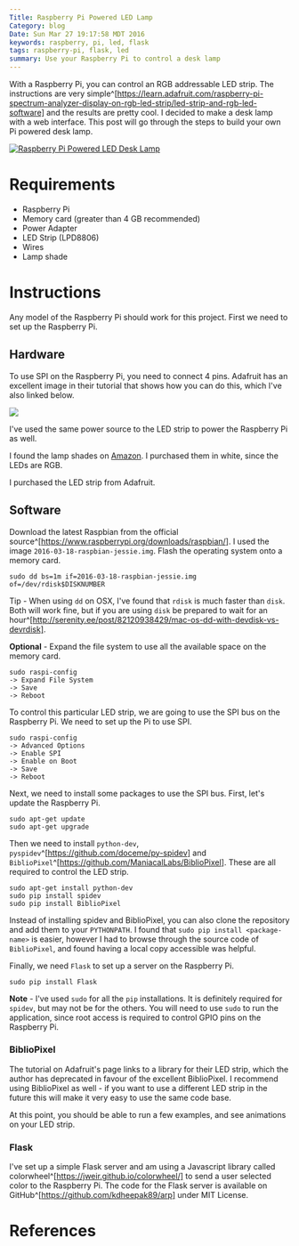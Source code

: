 ```yaml
---
Title: Raspberry Pi Powered LED Lamp
Category: blog
Date: Sun Mar 27 19:17:58 MDT 2016
keywords: raspberry, pi, led, flask
tags: raspberry-pi, flask, led
summary: Use your Raspberry Pi to control a desk lamp
---
```


With a Raspberry Pi, you can control an RGB addressable LED strip.
The instructions are very simple^[https://learn.adafruit.com/raspberry-pi-spectrum-analyzer-display-on-rgb-led-strip/led-strip-and-rgb-led-software] and the results are pretty cool.
I decided to make a desk lamp with a web interface.
This post will go through the steps to build your own Pi powered desk lamp.

[![Raspberry Pi Powered LED Desk Lamp](https://giant.gfycat.com/UnfortunatePessimisticFruitfly.gif)](https://gfycat.com/CoolEvergreenArcticseal)

# Requirements

* Raspberry Pi
* Memory card (greater than 4 GB recommended)
* Power Adapter
* LED Strip (LPD8806)
* Wires
* Lamp shade

# Instructions

Any model of the Raspberry Pi should work for this project.
First we need to set up the Raspberry Pi.

## Hardware

To use SPI on the Raspberry Pi, you need to connect 4 pins.
Adafruit has an excellent image in their tutorial that shows how you can do this, which I've also linked below.

![](/images/raspberry_pi_diagram.png)

I've used the same power source to the LED strip to power the Raspberry Pi as well.

I found the lamp shades on [Amazon](http://www.amazon.com/s/field-keywords=puzzle+lamp). 
I purchased them in white, since the LEDs are RGB.

I purchased the LED strip from Adafruit. 

## Software

Download the latest Raspbian from the official source^[https://www.raspberrypi.org/downloads/raspbian/].
I used the image `2016-03-18-raspbian-jessie.img`.
Flash the operating system onto a memory card.

    sudo dd bs=1m if=2016-03-18-raspbian-jessie.img of=/dev/rdisk$DISKNUMBER

Tip - When using `dd` on OSX, I've found that `rdisk` is much faster than `disk`. Both will work fine, but if you are using `disk` be prepared to wait for an hour^[http://serenity.ee/post/82120938429/mac-os-dd-with-devdisk-vs-devrdisk].

**Optional** - Expand the file system to use all the available space on the memory card.

    sudo raspi-config
    -> Expand File System
    -> Save
    -> Reboot

To control this particular LED strip, we are going to use the SPI bus on the Raspberry Pi.
We need to set up the Pi to use SPI.

    sudo raspi-config
    -> Advanced Options
    -> Enable SPI
    -> Enable on Boot
    -> Save
    -> Reboot

Next, we need to install some packages to use the SPI bus.
First, let's update the Raspberry Pi.

    sudo apt-get update
    sudo apt-get upgrade

Then we need to install `python-dev`, `pyspidev`^[https://github.com/doceme/py-spidev] and `BiblioPixel`^[https://github.com/ManiacalLabs/BiblioPixel].
These are all required to control the LED strip.

    sudo apt-get install python-dev
    sudo pip install spidev
    sudo pip install BiblioPixel

Instead of installing spidev and BiblioPixel, you can also clone the repository and add them to your `PYTHONPATH`.
I found that `sudo pip install <package-name>` is easier, however I had to browse through the source code of `BiblioPixel`, and found having a local copy accessible was helpful.

Finally, we need `Flask` to set up a server on the Raspberry Pi.

    sudo pip install Flask

**Note** - I've used `sudo` for all the `pip` installations. It is definitely required for `spidev`, but may not be for the others. You will need to use `sudo` to run the application, since root access is required to control GPIO pins on the Raspberry Pi.

### BiblioPixel

The tutorial on Adafruit's page links to a library for their LED strip, which the author has deprecated in favour of the excellent BiblioPixel.
I recommend using BiblioPixel as well - if you want to use a different LED strip in the future this will make it very easy to use the same code base.

At this point, you should be able to run a few examples, and see animations on your LED strip.

### Flask

I've set up a simple Flask server and am using a Javascript library called colorwheel^[https://jweir.github.io/colorwheel/] to send a user selected color to the Raspberry Pi.
The code for the Flask server is available on GitHub^[https://github.com/kdheepak89/arp] under MIT License.

# References
